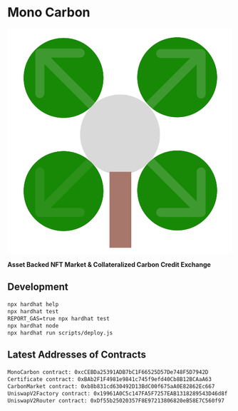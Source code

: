 # Mono Carbon

![](frontend/public/logo.svg)

**Asset Backed NFT Market  & Collateralized Carbon Credit Exchange**


## Development

```shell
npx hardhat help
npx hardhat test
REPORT_GAS=true npx hardhat test
npx hardhat node
npx hardhat run scripts/deploy.js
```

## Latest Addresses of Contracts 
```
MonoCarbon contract: 0xcCEBDa25391ADB7bC1F66525D57De748F5D7942D
Certificate contract: 0xBAb2F1F4981e9841c745f9efd40Cb8B12BCAaA63
CarbonMarket contract: 0xb8b831cd630492D13BdC00f675aA0E82862Ec667
UniswapV2Factory contract: 0x19961A0C5c147FA5F7257EAB1318289543D46d8f
UniswapV2Router contract: 0xDf55b25020357F8E97213806820eB58E7C560f97
```
